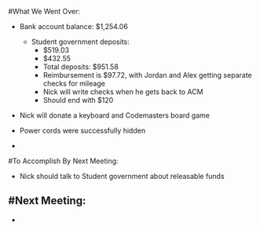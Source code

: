 #What We Went Over:  

 - Bank account balance: $1,254.06
     - Student government deposits:
         - $519.03
         - $432.55
         - Total deposits: $951.58
         - Reimbursement is $97.72, with Jordan and Alex getting separate checks for mileage
         - Nick will write checks when he gets back to ACM
         - Should end with $120


- Nick will donate a keyboard and Codemasters board game

- Power cords were successfully hidden

-  
#To Accomplish By Next Meeting:  
- Nick should talk to Student government about releasable funds

#Next Meeting:
 - 
 - 